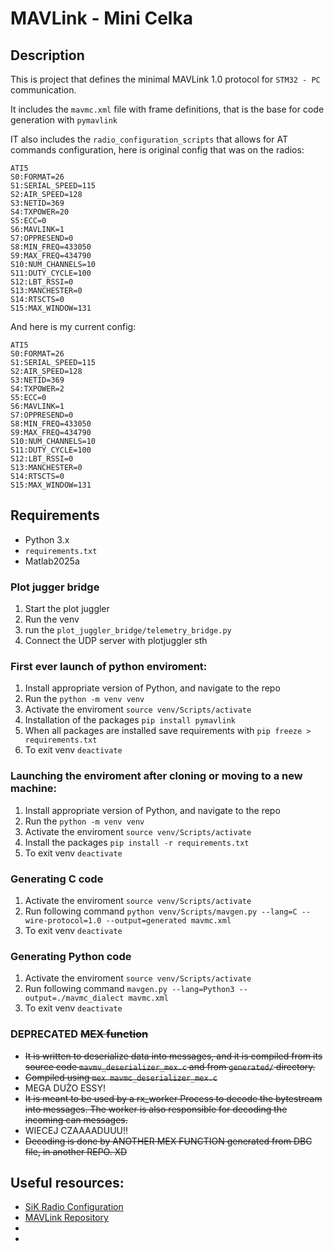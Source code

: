 # MAVLink - Mini Celka 

## Description
This is project that defines the minimal MAVLink 1.0 protocol for ```STM32 - PC``` communication.

It includes the ```mavmc.xml``` file with frame definitions, that is the base for code generation with ```pymavlink```

IT also includes the ```radio_configuration_scripts``` that allows for AT commands configuration, here is original config that was on the radios:
```
ATI5
S0:FORMAT=26
S1:SERIAL_SPEED=115
S2:AIR_SPEED=128
S3:NETID=369
S4:TXPOWER=20
S5:ECC=0
S6:MAVLINK=1
S7:OPPRESEND=0
S8:MIN_FREQ=433050
S9:MAX_FREQ=434790
S10:NUM_CHANNELS=10
S11:DUTY_CYCLE=100
S12:LBT_RSSI=0
S13:MANCHESTER=0
S14:RTSCTS=0
S15:MAX_WINDOW=131
```
And here is my current config:
```
ATI5
S0:FORMAT=26
S1:SERIAL_SPEED=115
S2:AIR_SPEED=128
S3:NETID=369
S4:TXPOWER=2    
S5:ECC=0
S6:MAVLINK=1
S7:OPPRESEND=0
S8:MIN_FREQ=433050
S9:MAX_FREQ=434790
S10:NUM_CHANNELS=10
S11:DUTY_CYCLE=100
S12:LBT_RSSI=0
S13:MANCHESTER=0
S14:RTSCTS=0
S15:MAX_WINDOW=131
```

## Requirements
- Python 3.x
- ```requirements.txt```
- Matlab2025a


### Plot jugger bridge
1. Start the plot juggler
2. Run the venv
3. run the ```plot_juggler_bridge/telemetry_bridge.py```
4. Connect the UDP server with plotjuggler sth

### First ever launch of python enviroment:
1. Install appropriate version of Python, and navigate to the repo
2. Run the ```python -m venv venv```
3. Activate the enviroment ```source venv/Scripts/activate```
4. Installation of the packages ```pip install pymavlink```
5. When all packages are installed save requirements with ```pip freeze > requirements.txt```
6. To exit venv ```deactivate```

### Launching the enviroment after cloning or moving to a new machine:
1. Install appropriate version of Python, and navigate to the repo
2. Run the ```python -m venv venv```
3. Activate the enviroment ```source venv/Scripts/activate```
4. Install the packages ```pip install -r requirements.txt```
6. To exit venv ```deactivate```

### Generating C code
1. Activate the enviroment ```source venv/Scripts/activate```
2. Run following command ```python venv/Scripts/mavgen.py --lang=C --wire-protocol=1.0 --output=generated mavmc.xml```
3. To exit venv ```deactivate```

### Generating Python code
1. Activate the enviroment ```source venv/Scripts/activate```
2. Run following command ```mavgen.py --lang=Python3 --output=./mavmc_dialect mavmc.xml```
3. To exit venv ```deactivate```


### DEPRECATED ~~MEX function~~
- ~~It is written to deserialize data into messages, and it is compiled from its source code ```mavmv_deserializer_mex.c``` and from ```generated/``` directory.~~
- ~~Compiled using ```mex mavmc_deserializer_mex.c```~~
- MEGA DUŻO ESSY!
- ~~It is meant to be used by a rx_worker Process to decode the bytestream into messages. The worker is also responsible for decoding the incoming can messages.~~
- WIECEJ CZAAAADUUU!!
- ~~Decoding is done by ANOTHER MEX FUNCTION generated from DBC file, in another REPO. XD~~

## Useful resources:
- [SiK Radio Configuration](https://ardupilot.org/copter/docs/common-3dr-radio-advanced-configuration-and-technical-information.html?utm_source=chatgpt.com)
- [MAVLink Repository](https://github.com/mavlink/mavlink.git)
- []()
- []()
